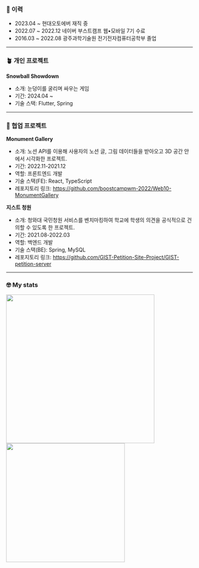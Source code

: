 <!--
**koseyeon/koseyeon** is a ✨ _special_ ✨ repository because its `README.md` (this file) appears on your GitHub profile.

Here are some ideas to get you started:

- 🔭 I’m currently working on ...
- 🌱 I’m currently learning ...
- 👯 I’m looking to collaborate on ...
- 🤔 I’m looking for help with ...
- 💬 Ask me about ...
- 📫 How to reach me: ...
- 😄 Pronouns: ...
- ⚡ Fun fact: ...
-->
### 👋 이력
- 2023.04 ~         현대오토에버 재직 중
- 2022.07 ~ 2022.12 네이버 부스트캠프 웹•모바일 7기 수료
- 2016.03 ~ 2022.08 광주과학기술원 전기전자컴퓨터공학부 졸업

---
### 🪴 개인 프로젝트
**Snowball Showdown**
- 소개: 눈덩이를 굴리며 싸우는 게임
- 기간: 2024.04 ~
- 기술 스택: Flutter, Spring
---
### 🌱 협업 프로젝트

**Monument Gallery**
- 소개: 노션 API를 이용해 사용자의 노션 글, 그림 데이터들을 받아오고 3D 공간 안에서 시각화한 프로젝트.
- 기간: 2022.11-2021.12
- 역할: 프론트엔드 개발 
- 기술 스택(FE): React, TypeScript
- 레포지토리 링크: https://github.com/boostcampwm-2022/Web10-MonumentGallery

**지스트 청원**
- 소개: 청와대 국민청원 서비스를 벤치마킹하여 학교에 학생의 의견을 공식적으로 건의할 수 있도록 한 프로젝트.
- 기간: 2021.08-2022.03
- 역할: 백엔드 개발
- 기술 스택(BE): Spring, MySQL
- 레포지토리 링크: https://github.com/GIST-Petition-Site-Project/GIST-petition-server
---
### 🤓 My stats 

<span><img width="400px" src="https://github-readme-stats.vercel.app/api?username=koseyeon&show_icons=true"></span>
<span><img width="320px" src="http://mazassumnida.wtf/api/v2/generate_badge?boj=koseyeon"></span>
<!--[![Top Langs](https://github-readme-stats.vercel.app/api/top-langs/?username=koseyeon&langs_count=8)](https://github.com/koseyeon)-->
<!-- [![wakatime stats](https://github-readme-stats.vercel.app/api/wakatime?username=koseyeon&layout=compact&theme=dracula)](https://github.com/koseyeon) -->
